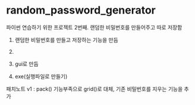 # random_password_generator
파이썬 연습하기 위한 프로젝트 2번째. 랜덤한 비밀번호를 만들어주고 따로 저장함

1. 랜덤한 비밀번호를 만들고 저장하는 기능을 만듬
2. 
3. gui로 만듬

4. exe(실행파일로 만들기)


패치노트
v1 : pack() 기능부족으로 grid()로 대체, 기존 비밀번호를 지우는 기능을 추가
